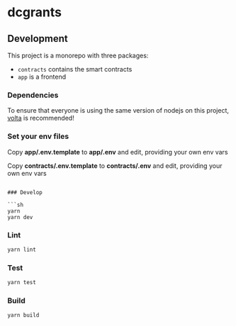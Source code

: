 # dcgrants

## Development

This project is a monorepo with three packages:

- `contracts` contains the smart contracts
- `app` is a frontend

### Dependencies

To ensure that everyone is using the same version of nodejs on this project, [volta](https://volta.sh) is recommended!

### Set your env files

Copy **app/.env.template** to **app/.env** and edit, providing your own env vars

Copy **contracts/.env.template** to **contracts/.env** and edit, providing your own env vars

````

### Develop

```sh
yarn
yarn dev
````

### Lint

```sh
yarn lint
```

### Test

```sh
yarn test
```

### Build

```sh
yarn build
```
